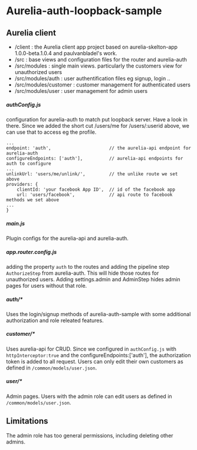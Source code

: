 # Aurelia-auth-loopback-sample

## Aurelia client
- /client : the Aurelia client app project based on aurelia-skelton-app 1.0.0-beta.1.0.4 and paulvanbladel's work.
- /src : base views and configuration files for the router and aurelia-auth
- /src/modules : single main views. particularly the customers view for unauthorized users
- /src/modules/auth : user authentification files eg signup, login ..
- /src/modules/customer : customer management for authenticated users
- /src/modules/user : user management for admin users

##### authConfig.js
configuration for aurelia-auth to match put loopback server. Have a look in there. Since we added the short cut /users/me for /users/:userid above, we can use that to access eg the profile.
```
...
endpoint: 'auth',					   // the aurelia-api endpoint for aurelia-auth
configureEndpoints: ['auth'],          // aurelia-api endpoints for auth to configure 
...
unlinkUrl: 'users/me/unlink/',         // the unlike route we set above
providers: {
    clientId: 'your facebook App ID',  // id of the facebook app
    url: 'users/facebook',             // api route to facebook methods we set above
...
}
```
##### main.js
Plugin configs for the aurelia-api and aurelia-auth.

##### app.router.config.js
adding the property `auth` to the routes and adding the pipeline step `AuthorizeStep` from aurelia-auth. This will hide those routes for unauthorized users. Adding settings.admin and AdminStep hides admin pages for users without that role. 

##### auth/*
Uses the login/signup methods of aurelia-auth-sample with some additional authorization and role releated features.

##### customer/*
Uses aurelia-api for CRUD. Since we configured in `authConfig.js` with `httpInterceptor:true` and the configureEndpoints:['auth'], the authorization token is added to all request. Users can only edit their own customers as defined in `/common/models/user.json`.

##### user/*
Admin pages. Users with the admin role can edit users as defined in `/common/models/user.json`.

## Limitations
The admin role has too general permissions, including deleting other admins.
